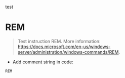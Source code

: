 test
# REM

> Test instruction REM.
> More information: <https://docs.microsoft.com/en-us/windows-server/administration/windows-commands/REM>.

- Add comment string in code:

`REM`
